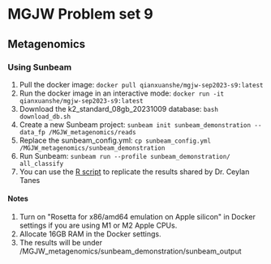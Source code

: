 # MGJW Problem set 9
## Metagenomics
### Using Sunbeam
1. Pull the docker image: `docker pull qianxuanshe/mgjw-sep2023-s9:latest`
2. Run the docker image in an interactive mode: `docker run -it qianxuanshe/mgjw-sep2023-s9:latest`
3. Download the k2_standard_08gb_20231009 database: `bash download_db.sh`
4. Create a new Sunbeam project: `sunbeam init sunbeam_demonstration --data_fp /MGJW_metagenomics/reads`
5. Replace the sunbeam_config.yml: `cp sunbeam_config.yml /MGJW_metagenomics/sunbeam_demonstration`
6. Run Sunbeam: `sunbeam run --profile sunbeam_demonstration/ all_classify`
7. You can use the [R script](Shotgun_Sunbeam_demonstration.Rmd) to replicate the results shared by Dr. Ceylan Tanes
#### Notes
1. Turn on "Rosetta for x86/amd64 emulation on Apple silicon" in Docker settings if you are using M1 or M2 Apple CPUs.
2. Allocate 16GB RAM in the Docker settings.
3. The results will be under /MGJW_metagenomics/sunbeam_demonstration/sunbeam_output
